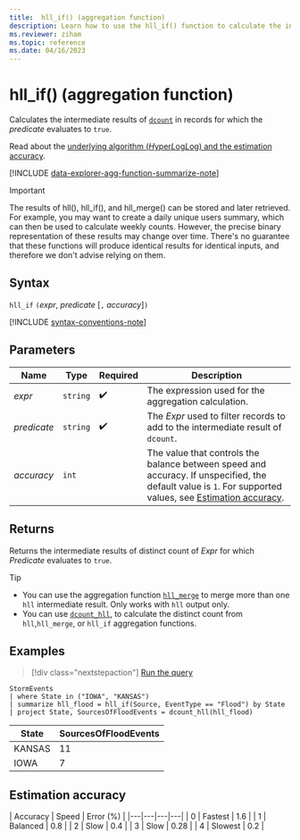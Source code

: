 ```yaml
---
title:  hll_if() (aggregation function)
description: Learn how to use the hll_if() function to calculate the intermediate results of the dcount() function.
ms.reviewer: ziham
ms.topic: reference
ms.date: 04/16/2023
---
```

# hll_if() (aggregation function)

Calculates the intermediate results of [`dcount`](dcount-aggfunction.md) in records for which the *predicate* evaluates to `true`.

Read about the [underlying algorithm (*H*yper*L*og*L*og) and the estimation accuracy](dcount-aggfunction.md#estimation-accuracy).

[!INCLUDE [data-explorer-agg-function-summarize-note](../includes/agg-function-summarize-note.md)]

> [!IMPORTANT]
> The results of hll(), hll_if(), and hll_merge() can be stored and later retrieved. For example, you may want to create a daily unique users summary, which can then be used to calculate weekly counts.
> However, the precise binary representation of these results may change over time. There's no guarantee that these functions will produce identical results for identical inputs, and therefore we don't advise relying on them.

## Syntax

`hll_if` `(`*expr*, *predicate* [`,` *accuracy*]`)`

[!INCLUDE [syntax-conventions-note](../includes/syntax-conventions-note.md)]

## Parameters

| Name | Type | Required | Description |
|--|--|--|--|
| *expr* | `string` |  :heavy_check_mark: | The expression used for the aggregation calculation. |
| *predicate* | `string` |  :heavy_check_mark: | The *Expr* used to filter records to add to the intermediate result of `dcount`. |
| *accuracy* | `int` |   | The value that controls the balance between speed and accuracy. If unspecified, the default value is `1`. For supported values, see [Estimation accuracy](#estimation-accuracy). |

## Returns

Returns the intermediate results of distinct count of *Expr* for which *Predicate* evaluates to `true`.

> [!TIP]
>
> - You can use the aggregation function [`hll_merge`](hll-merge-aggregation-function.md) to merge more than one `hll` intermediate result. Only works with `hll` output only.
> - You can use [`dcount_hll`](dcount-hll-function.md), to calculate the distinct count from `hll`,`hll_merge`, or `hll_if` aggregation functions.

## Examples

> [!div class="nextstepaction"]
> <a href="https://dataexplorer.azure.com/clusters/help/databases/Samples?query=H4sIAAAAAAAAAz2OQQrCMBBF955imFUCuUIXXSiIYBcpuCw1ndBI2ylJqlQ8vDEBd/Ph/fdHR/bz8UlLDIcPvEbyBDr2kcAtIPDc3GpUgJf6qmuNMjFhm+feuzfBOE2dnZgHqPLtrNC8eUMKsrHdV4KqAjz9IJRw34s7WVbPDzKxZAWlFxqb0fJPsg6GtyV2SS7+Y/IL9SJmoLMAAAA=" target="_blank">Run the query</a>

```kusto
StormEvents
| where State in ("IOWA", "KANSAS")
| summarize hll_flood = hll_if(Source, EventType == "Flood") by State
| project State, SourcesOfFloodEvents = dcount_hll(hll_flood)
```

|State|SourcesOfFloodEvents|
|---|---|
|KANSAS|11|
|IOWA|7|

## Estimation accuracy

| Accuracy | Speed | Error (%) |
|---|---|---|---|
| 0 | Fastest | 1.6 |
| 1 | Balanced | 0.8 |
| 2 | Slow | 0.4 |
| 3 | Slow | 0.28 |
| 4 | Slowest | 0.2 |
